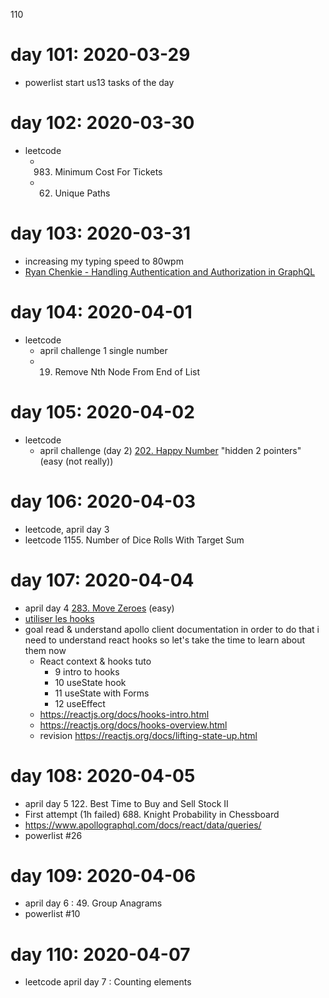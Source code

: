110

# day 101: 2020-03-29

* powerlist start us13 tasks of the day

# day 102: 2020-03-30

* leetcode
  * 983. Minimum Cost For Tickets
  * 62. Unique Paths

# day 103: 2020-03-31

* increasing my typing speed to 80wpm
* [Ryan Chenkie - Handling Authentication and Authorization in GraphQL](https://youtu.be/4_Bcw7BULC8)

# day 104: 2020-04-01

* leetcode
  * april challenge 1 single number
  * 19. Remove Nth Node From End of List


# day 105: 2020-04-02

* leetcode
  * april challenge (day 2) [202. Happy Number](https://leetcode.com/problems/happy-number/) "hidden 2 pointers" (easy (not really))

# day 106: 2020-04-03

* leetcode, april day 3
* leetcode 1155. Number of Dice Rolls With Target Sum

# day 107: 2020-04-04

* april day 4 [283. Move Zeroes](https://leetcode.com/problems/move-zeroes/) (easy)
* [utiliser les hooks](https://youtu.be/LuxYWWB3_Qc)
* goal read & understand apollo client documentation
  in order to do that i need to understand react hooks
  so let's take the time to learn about them now
  * React context & hooks tuto
    * 9 intro to hooks
    * 10 useState hook
    * 11 useState with Forms
    * 12 useEffect
  * https://reactjs.org/docs/hooks-intro.html
  * https://reactjs.org/docs/hooks-overview.html
  * revision https://reactjs.org/docs/lifting-state-up.html 

# day 108: 2020-04-05

* april day 5 122. Best Time to Buy and Sell Stock II
* First attempt (1h failed) 688. Knight Probability in Chessboard
* https://www.apollographql.com/docs/react/data/queries/
* powerlist #26

# day 109: 2020-04-06

* april day 6 : 49. Group Anagrams
* powerlist #10


# day 110: 2020-04-07

* leetcode april day 7 : Counting elements
